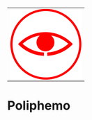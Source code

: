 <table>
<tr>
<td>
<img src="Images/Logo.png" width="163" align="center">
</td>
</tr>
</table>

# Poliphemo
